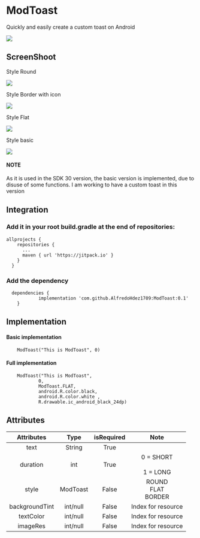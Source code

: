# ModToast

Quickly and easily create a custom toast on Android

[![](https://jitpack.io/v/AlfredoHdez1709/ModToast.svg)](https://jitpack.io/#AlfredoHdez1709/ModToast)

## ScreenShoot

Style Round

![](https://s3.gifyu.com/images/modtoast_01.gif)

Style Border with icon

![](https://s3.gifyu.com/images/modtoast_02.gif)

Style Flat

![](https://s3.gifyu.com/images/modtoast_03.gif)

Style basic

![](https://s3.gifyu.com/images/modtoast_04.gif)

#### NOTE

As it is used in the SDK 30 version, the basic version is implemented, due to disuse of some functions. I am working to have a custom toast in this version

## Integration

### Add it in your root build.gradle at the end of repositories:

    allprojects {
        repositories {
          ...
          maven { url 'https://jitpack.io' }
        }
      }
### Add the dependency

      dependencies {
                implementation 'com.github.AlfredoHdez1709:ModToast:0.1'
        }

## Implementation   
   #### Basic implementation
   
        ModToast("This is ModToast", 0)

   #### Full implementation
        
        ModToast("This is ModToast", 
                0, 
                ModToast.FLAT, 
                android.R.color.black, 
                android.R.color.white ,
                R.drawable.ic_android_black_24dp)
                
## Attributes

|   Attributes   	|   Type   	| isRequired 	|            Note           	|
|:--------------:	|:--------:	|:----------:	|:-------------------------:	|
|      text      	|  String  	|    True    	|                           	|
|    duration    	|    int   	|    True    	| 0 = SHORT<br><br>1 = LONG 	|
|      style     	| ModToast 	|    False   	|  ROUND<br>FLAT<br>BORDER  	|
| backgroundTint 	| int/null 	|    False   	|     Index for resource    	|
|    textColor   	| int/null 	|    False   	|     Index for resource    	|
|    imageRes    	| int/null 	|    False   	|     Index for resource    	|


